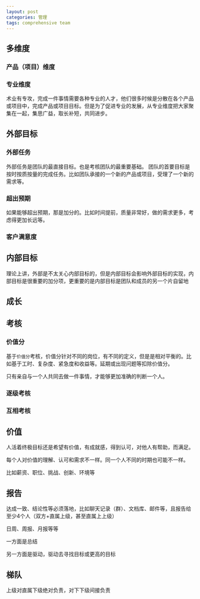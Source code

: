 ```yaml
---
layout: post
categories: 管理
tags: comprehensive team
---
```




## 多维度

### 产品（项目）维度



### 专业维度

术业有专攻，完成一件事情需要各种专业的人才，他们很多时候是分散在各个产品或项目中，完成产品或项目目标。但是为了促进专业的发展，从专业维度把大家聚集在一起，集思广益，取长补短，共同进步。

## 外部目标

### 外部任务
外部任务是团队的最直接目标。也是考核团队的最重要基础。
团队的首要目标是按时按质按量的完成任务。比如团队承接的一个新的产品或项目，受理了一个新的需求等。
### 超出预期
如果能够超出预期，那是加分的。比如时间提前，质量非常好，做的需求更多，考虑得更加长远等。
### 客户满意度

## 内部目标
理论上讲，外部是不太关心内部目标的，但是内部目标会影响外部目标的实现，内部目标是很重要的加分项，更重要的是内部目标是团队和成员的另一个片自留地

## 成长

## 考核

### 价值分

基于`价值分`考核，价值分针对不同的岗位，有不同的定义，但是是相对平衡的。比如基于工时、复杂度、紧急度和收益等。延期或出现问题等扣除价值分。

只有亲自与一个人共同去做一件事情，才能够更加准确的判断一个人。

### 逐级考核

### 互相考核

## 价值

人活着终极目标还是希望有价值，有成就感，得到认可，对他人有帮助，而满足。

每个人对价值的理解、认可和需求不一样。同一个人不同的时期也可能不一样。

比如薪资、职位、挑战、创新、环境等

## 报告

达成一致、结论性等必须落地，比如聊天记录（群）、文档库、邮件等，且报告给至少4个人（双方+直属上级，甚至直属上上级）

日周、周报、月报等等

一方面是总结

另一方面是驱动，驱动去寻找目标或更高的目标

## 梯队

上级对直属下级绝对负责，对下下级间接负责